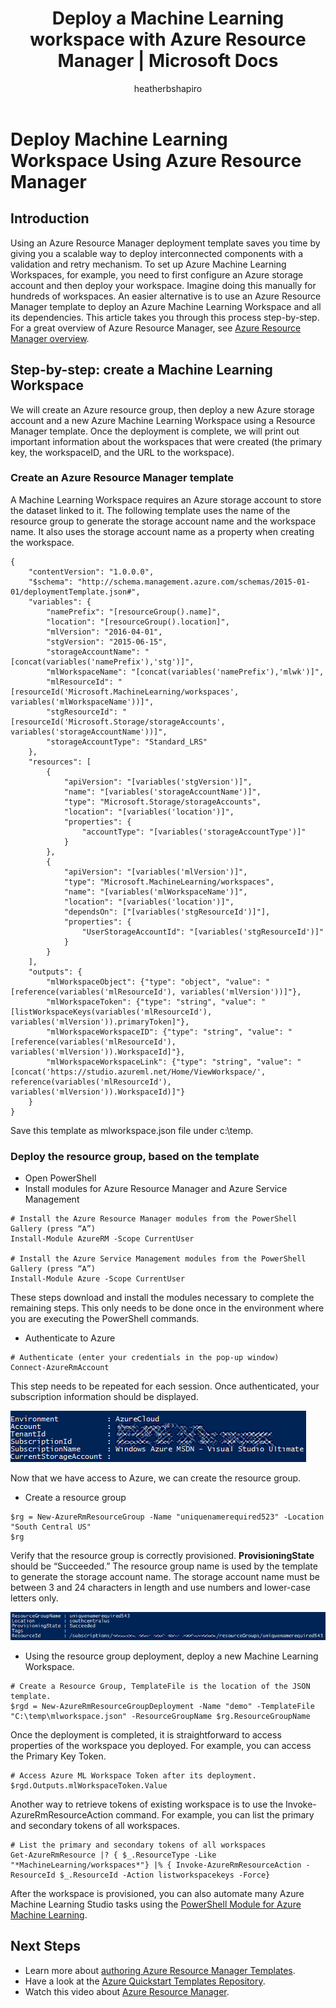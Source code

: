 ﻿---
title: Deploy a Machine Learning workspace with Azure Resource Manager | Microsoft Docs
description: How to deploy a workspace for Azure Machine Learning using Azure Resource Manager template
services: machine-learning
documentationcenter: ''
author: heatherbshapiro
ms.custom: (previous ms.author=hshapiro)
ms.author: amlstudiodocs
manager: hjerez
editor: cgronlun

ms.assetid: 4955ac4d-ff99-4908-aa27-69b6bfcc8e85
ms.service: machine-learning
ms.component: studio
ms.workload: data-services
ms.tgt_pltfrm: na
ms.devlang: na
ms.topic: article
ms.date: 2/05/2018

---
# Deploy Machine Learning Workspace Using Azure Resource Manager
## Introduction
Using an Azure Resource Manager deployment template saves you time by giving you a scalable way to deploy interconnected components with a validation and retry mechanism. To set up Azure Machine Learning Workspaces, for example, you need to first configure an Azure storage account and then deploy your workspace. Imagine doing this manually for hundreds of workspaces. An easier alternative is to use an Azure Resource Manager template to deploy an Azure Machine Learning Workspace and all its dependencies. This article takes you through this process step-by-step. For a great overview of Azure Resource Manager, see [Azure Resource Manager overview](../../azure-resource-manager/resource-group-overview.md).

## Step-by-step: create a Machine Learning Workspace
We will create an Azure resource group, then deploy a new Azure storage account and a new Azure Machine Learning Workspace using a Resource Manager template. Once the deployment is complete, we will print out important information about the workspaces that were created (the primary key, the workspaceID, and the URL to the workspace).

### Create an Azure Resource Manager template
A Machine Learning Workspace requires an Azure storage account to store the dataset linked to it.
The following template uses the name of the resource group to generate the storage account name and the workspace name.  It also uses the storage account name as a property when creating the workspace.

```
{
    "contentVersion": "1.0.0.0",
    "$schema": "http://schema.management.azure.com/schemas/2015-01-01/deploymentTemplate.json#",
    "variables": {
        "namePrefix": "[resourceGroup().name]",
        "location": "[resourceGroup().location]",
        "mlVersion": "2016-04-01",
        "stgVersion": "2015-06-15",
        "storageAccountName": "[concat(variables('namePrefix'),'stg')]",
        "mlWorkspaceName": "[concat(variables('namePrefix'),'mlwk')]",
        "mlResourceId": "[resourceId('Microsoft.MachineLearning/workspaces', variables('mlWorkspaceName'))]",
        "stgResourceId": "[resourceId('Microsoft.Storage/storageAccounts', variables('storageAccountName'))]",
        "storageAccountType": "Standard_LRS"
    },
    "resources": [
        {
            "apiVersion": "[variables('stgVersion')]",
            "name": "[variables('storageAccountName')]",
            "type": "Microsoft.Storage/storageAccounts",
            "location": "[variables('location')]",
            "properties": {
                "accountType": "[variables('storageAccountType')]"
            }
        },
        {
            "apiVersion": "[variables('mlVersion')]",
            "type": "Microsoft.MachineLearning/workspaces",
            "name": "[variables('mlWorkspaceName')]",
            "location": "[variables('location')]",
            "dependsOn": ["[variables('stgResourceId')]"],
            "properties": {
                "UserStorageAccountId": "[variables('stgResourceId')]"
            }
        }
    ],
    "outputs": {
        "mlWorkspaceObject": {"type": "object", "value": "[reference(variables('mlResourceId'), variables('mlVersion'))]"},
        "mlWorkspaceToken": {"type": "string", "value": "[listWorkspaceKeys(variables('mlResourceId'), variables('mlVersion')).primaryToken]"},
        "mlWorkspaceWorkspaceID": {"type": "string", "value": "[reference(variables('mlResourceId'), variables('mlVersion')).WorkspaceId]"},
        "mlWorkspaceWorkspaceLink": {"type": "string", "value": "[concat('https://studio.azureml.net/Home/ViewWorkspace/', reference(variables('mlResourceId'), variables('mlVersion')).WorkspaceId)]"}
    }
}

```
Save this template as mlworkspace.json file under c:\temp\.

### Deploy the resource group, based on the template
* Open PowerShell
* Install modules for Azure Resource Manager and Azure Service Management  

```
# Install the Azure Resource Manager modules from the PowerShell Gallery (press “A”)
Install-Module AzureRM -Scope CurrentUser

# Install the Azure Service Management modules from the PowerShell Gallery (press “A”)
Install-Module Azure -Scope CurrentUser
```

   These steps download and install the modules necessary to complete the remaining steps. This only needs to be done once in the environment where you are executing the PowerShell commands.   

* Authenticate to Azure  

```
# Authenticate (enter your credentials in the pop-up window)
Connect-AzureRmAccount
```
This step needs to be repeated for each session. Once authenticated, your subscription information should be displayed.

![Azure Account][1]

Now that we have access to Azure, we can create the resource group.

* Create a resource group

```
$rg = New-AzureRmResourceGroup -Name "uniquenamerequired523" -Location "South Central US"
$rg
```

Verify that the resource group is correctly provisioned. **ProvisioningState** should be “Succeeded.”
The resource group name is used by the template to generate the storage account name. The storage account name must be between 3 and 24 characters in length and use numbers and lower-case letters only.

![Resource Group][2]

* Using the resource group deployment, deploy a new Machine Learning Workspace.

```
# Create a Resource Group, TemplateFile is the location of the JSON template.
$rgd = New-AzureRmResourceGroupDeployment -Name "demo" -TemplateFile "C:\temp\mlworkspace.json" -ResourceGroupName $rg.ResourceGroupName
```

Once the deployment is completed, it is straightforward to access properties of the workspace you deployed. For example, you can access the Primary Key Token.

```
# Access Azure ML Workspace Token after its deployment.
$rgd.Outputs.mlWorkspaceToken.Value
```

Another way to retrieve tokens of existing workspace is to use the Invoke-AzureRmResourceAction command. For example, you can list the primary and secondary tokens of all workspaces.

```  
# List the primary and secondary tokens of all workspaces
Get-AzureRmResource |? { $_.ResourceType -Like "*MachineLearning/workspaces*"} |% { Invoke-AzureRmResourceAction -ResourceId $_.ResourceId -Action listworkspacekeys -Force}  
```
After the workspace is provisioned, you can also automate many Azure Machine Learning Studio tasks using the [PowerShell Module for Azure Machine Learning](https://aka.ms/amlps).

## Next Steps
* Learn more about [authoring Azure Resource Manager Templates](../../azure-resource-manager/resource-group-authoring-templates.md). 
* Have a look at the [Azure Quickstart Templates Repository](https://github.com/Azure/azure-quickstart-templates). 
* Watch this video about [Azure Resource Manager](https://channel9.msdn.com/Events/Ignite/2015/C9-39). 

<!--Image references-->
[1]: ./media/deploy-with-resource-manager-template/azuresubscription.png
[2]: ./media/deploy-with-resource-manager-template/resourcegroupprovisioning.png


<!--Link references-->
